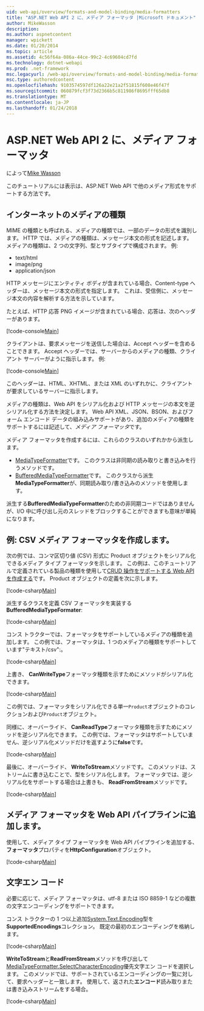 ```yaml
---
uid: web-api/overview/formats-and-model-binding/media-formatters
title: "ASP.NET Web API 2 に、メディア フォーマッタ |Microsoft ドキュメント"
author: MikeWasson
description: 
ms.author: aspnetcontent
manager: wpickett
ms.date: 01/20/2014
ms.topic: article
ms.assetid: 4c56f64a-086a-44ce-99c2-4c69604cd7fd
ms.technology: dotnet-webapi
ms.prod: .net-framework
msc.legacyurl: /web-api/overview/formats-and-model-binding/media-formatters
msc.type: authoredcontent
ms.openlocfilehash: 9103574597df126a22e21a2f51815f608e46f47f
ms.sourcegitcommit: 060879fcf3f73d2366b5c811986f8695fff65db8
ms.translationtype: MT
ms.contentlocale: ja-JP
ms.lasthandoff: 01/24/2018
---
```

<a name="media-formatters-in-aspnet-web-api-2"></a>ASP.NET Web API 2 に、メディア フォーマッタ
====================
によって[Mike Wasson](https://github.com/MikeWasson)

このチュートリアルには表示は、ASP.NET Web API で他のメディア形式をサポートする方法です。

## <a name="internet-media-types"></a>インターネットのメディアの種類

MIME の種類とも呼ばれる、メディアの種類では、一部のデータの形式を識別します。 HTTP では、メディアの種類は、メッセージ本文の形式を記述します。 メディアの種類は、2 つの文字列、型とサブタイプで構成されます。 例:

- text/html
- image/png
- application/json

HTTP メッセージにエンティティ ボディが含まれている場合、Content-type ヘッダーは、メッセージ本文の形式を指定します。 これは、受信側に、メッセージ本文の内容を解析する方法を示しています。

たとえば、HTTP 応答 PNG イメージが含まれている場合、応答は、次のヘッダーがあります。

[!code-console[Main](media-formatters/samples/sample1.cmd)]

クライアントは、要求メッセージを送信した場合は、Accept ヘッダーを含めることできます。 Accept ヘッダーでは、サーバーからのメディアの種類、クライアント サーバーがように指示します。 例:

[!code-console[Main](media-formatters/samples/sample2.cmd)]

このヘッダーは、HTML、XHTML、または XML のいずれかに、クライアントが要求しているサーバーに指示します。

メディアの種類は、Web API をシリアル化および HTTP メッセージの本文を逆シリアル化する方法を決定します。 Web API XML、JSON、BSON、およびフォーム エンコード データの組み込みサポートがあり、追加のメディアの種類をサポートするには記述して、*メディア フォーマッタ*です。

メディア フォーマッタを作成するには、これらのクラスのいずれかから派生します。

- [MediaTypeFormatter](https://msdn.microsoft.com/library/system.net.http.formatting.mediatypeformatter.aspx)です。 このクラスは非同期の読み取りと書き込みを行うメソッドです。
- [BufferedMediaTypeFormatter](https://msdn.microsoft.com/library/system.net.http.formatting.bufferedmediatypeformatter.aspx)です。 このクラスから派生**MediaTypeFormatter**が、同期読み取り/書き込みのメソッドを使用します。

派生する**BufferedMediaTypeFormatter**のための非同期コードではありませんが、I/O 中に呼び出し元のスレッドをブロックすることができますも意味が単純になります。

## <a name="example-creating-a-csv-media-formatter"></a>例: CSV メディア フォーマッタを作成します。

次の例では、コンマ区切り値 (CSV) 形式に Product オブジェクトをシリアル化できるメディア タイプ フォーマッタを示します。 この例は、このチュートリアルで定義されている製品の種類を使用して[CRUD 操作をサポートする Web API を作成する](../older-versions/creating-a-web-api-that-supports-crud-operations.md)です。 Product オブジェクトの定義を次に示します。

[!code-csharp[Main](media-formatters/samples/sample3.cs)]

派生するクラスを定義 CSV フォーマッタを実装する**BufferedMediaTypeFormater**:

[!code-csharp[Main](media-formatters/samples/sample4.cs)]

コンス トラクターでは、フォーマッタをサポートしているメディアの種類を追加します。 この例では、フォーマッタは、1 つのメディアの種類をサポートしています&quot;テキスト/csv&quot;:。

[!code-csharp[Main](media-formatters/samples/sample5.cs)]

上書き、 **CanWriteType**フォーマッタ種類を示すためにメソッドがシリアル化できます。

[!code-csharp[Main](media-formatters/samples/sample6.cs)]

この例では、フォーマッタをシリアル化できる単一`Product`オブジェクトのコレクションおよび`Product`オブジェクト。

同様に、オーバーライド、 **CanReadType**フォーマッタ種類を示すためにメソッドを逆シリアル化できます。 この例では、フォーマッタはサポートしていません、逆シリアル化メソッドだけを返すように**false**です。

[!code-csharp[Main](media-formatters/samples/sample7.cs)]

最後に、オーバーライド、 **WriteToStream**メソッドです。 このメソッドは、ストリームに書き込むことで、型をシリアル化します。 フォーマッタでは、逆シリアル化をサポートする場合は上書きも、 **ReadFromStream**メソッドです。

[!code-csharp[Main](media-formatters/samples/sample8.cs)]

## <a name="adding-a-media-formatter-to-the-web-api-pipeline"></a>メディア フォーマッタを Web API パイプラインに追加します。

使用して、メディア タイプ フォーマッタを Web API パイプラインを追加する、**フォーマッタ**プロパティを**HttpConfiguration**オブジェクト。

[!code-csharp[Main](media-formatters/samples/sample9.cs)]

## <a name="character-encodings"></a>文字エン コード

必要に応じて、メディア フォーマッタは、utf-8 または ISO 8859-1 などの複数の文字エンコーディングをサポートできます。

コンス トラクターの 1 つ以上追加[System.Text.Encoding](https://msdn.microsoft.com/library/system.text.encoding.aspx)型を**SupportedEncodings**コレクション。 既定の最初のエンコーディングを格納します。

[!code-csharp[Main](media-formatters/samples/sample10.cs?highlight=6-7)]

**WriteToStream**と**ReadFromStream**メソッドを呼び出して[MediaTypeFormatter.SelectCharacterEncoding](https://msdn.microsoft.com/library/hh969054.aspx)優先文字エン コードを選択します。 このメソッドでは、サポートされているエンコーディングの一覧に対して、要求ヘッダーと一致します。 使用して、返された**エンコード**読み取りまたは書き込みストリームをする場合。

[!code-csharp[Main](media-formatters/samples/sample11.cs?highlight=3,5)]
